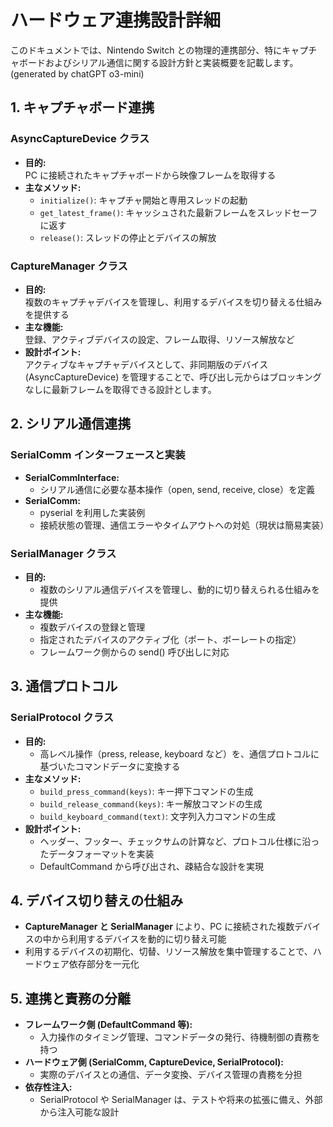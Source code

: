 # ハードウェア連携設計詳細

このドキュメントでは、Nintendo Switch との物理的連携部分、特にキャプチャボードおよびシリアル通信に関する設計方針と実装概要を記載します。(generated by chatGPT o3-mini)

## 1. キャプチャボード連携

### AsyncCaptureDevice クラス
- **目的:**  
  PC に接続されたキャプチャボードから映像フレームを取得する
- **主なメソッド:**  
  - `initialize()`: キャプチャ開始と専用スレッドの起動  
  - `get_latest_frame()`: キャッシュされた最新フレームをスレッドセーフに返す  
  - `release()`: スレッドの停止とデバイスの解放

### CaptureManager クラス
- **目的:**  
  複数のキャプチャデバイスを管理し、利用するデバイスを切り替える仕組みを提供する
- **主な機能:**  
  登録、アクティブデバイスの設定、フレーム取得、リソース解放など
- **設計ポイント:**  
  アクティブなキャプチャデバイスとして、非同期版のデバイス (AsyncCaptureDevice) を管理することで、呼び出し元からはブロッキングなしに最新フレームを取得できる設計とします。


## 2. シリアル通信連携

### SerialComm インターフェースと実装
- **SerialCommInterface:**  
  - シリアル通信に必要な基本操作（open, send, receive, close）を定義
- **SerialComm:**  
  - pyserial を利用した実装例
  - 接続状態の管理、通信エラーやタイムアウトへの対処（現状は簡易実装）

### SerialManager クラス
- **目的:**  
  - 複数のシリアル通信デバイスを管理し、動的に切り替えられる仕組みを提供
- **主な機能:**
  - 複数デバイスの登録と管理
  - 指定されたデバイスのアクティブ化（ポート、ボーレートの指定）
  - フレームワーク側からの send() 呼び出しに対応

## 3. 通信プロトコル

### SerialProtocol クラス
- **目的:**  
  - 高レベル操作（press, release, keyboard など）を、通信プロトコルに基づいたコマンドデータに変換する
- **主なメソッド:**
  - `build_press_command(keys)`: キー押下コマンドの生成
  - `build_release_command(keys)`: キー解放コマンドの生成
  - `build_keyboard_command(text)`: 文字列入力コマンドの生成
- **設計ポイント:**
  - ヘッダー、フッター、チェックサムの計算など、プロトコル仕様に沿ったデータフォーマットを実装  
  - DefaultCommand から呼び出され、疎結合な設計を実現

## 4. デバイス切り替えの仕組み

- **CaptureManager と SerialManager** により、PC に接続された複数デバイスの中から利用するデバイスを動的に切り替え可能  
- 利用するデバイスの初期化、切替、リソース解放を集中管理することで、ハードウェア依存部分を一元化

## 5. 連携と責務の分離

- **フレームワーク側 (DefaultCommand 等):**  
  - 入力操作のタイミング管理、コマンドデータの発行、待機制御の責務を持つ
- **ハードウェア側 (SerialComm, CaptureDevice, SerialProtocol):**  
  - 実際のデバイスとの通信、データ変換、デバイス管理の責務を分担
- **依存性注入:**  
  - SerialProtocol や SerialManager は、テストや将来の拡張に備え、外部から注入可能な設計

